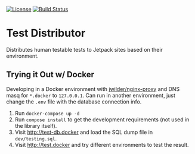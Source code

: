 [![License](https://poser.pugx.org/automattic/jetpack/license.svg)](http://www.gnu.org/licenses/gpl-2.0.html)
[![Build Status](https://travis-ci.org/jom/jetpack-test-distributor.svg)](https://travis-ci.org/jom/jetpack-test-distributor)

# Test Distributor

Distributes human testable tests to Jetpack sites based on their environment. 

## Trying it Out w/ Docker

Developing in a Docker environment with [jwilder/nginx-proxy](https://github.com/jwilder/nginx-proxy) and DNS masq for `*.docker` to `127.0.0.1`. Can run in another environment, just change the `.env` file with the database connection info.

1. Run `docker-compose up -d`
2. Run `compose install` to get the development requirements (not used in the library itself).
3. Visit http://test-db.docker and load the SQL dump file in `dev/testing.sql`.
4. Visit http://test.docker and try different environments to test the result.
